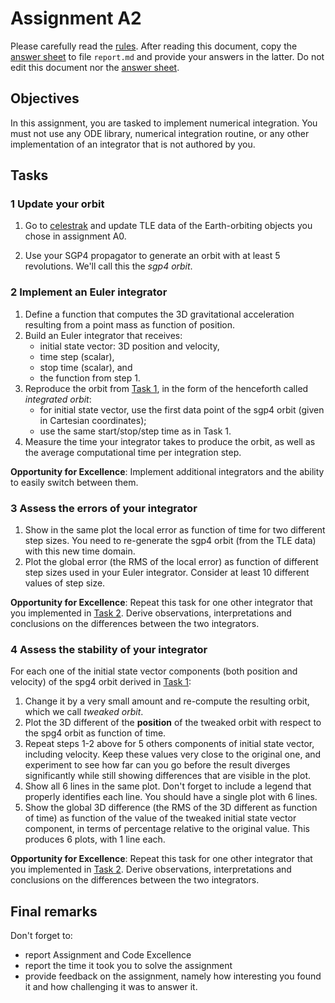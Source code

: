 # Assignment A2

Please carefully read the [rules](rules/README.md). After reading this document, copy the [answer sheet](answer-sheet.md) to file `report.md` and provide your answers in the latter. Do not edit this document nor the [answer sheet](answer-sheet.md).

## Objectives

In this assignment, you are tasked to implement numerical integration. You must not use any ODE library, numerical integration routine, or any other implementation of an integrator that is not authored by you.

## Tasks

### 1 Update your orbit

1. Go to [celestrak](https://celestrak.org/satcat/search.php) and update TLE data of the Earth-orbiting objects you chose in assignment A0.

2. Use your SGP4 propagator to generate an orbit with at least 5 revolutions. We'll call this the *sgp4 orbit*.

### 2 Implement an Euler integrator

1. Define a function that computes the 3D gravitational acceleration resulting from a point mass as function of position.
2. Build an Euler integrator that receives:
    - initial state vector: 3D position and velocity,
    - time step (scalar),
    - stop time (scalar), and
    - the function from step 1.
3. Reproduce the orbit from [Task 1](1-Update-your-orbit), in the form of the henceforth called *integrated orbit*:
    - for initial state vector, use the first data point of the sgp4 orbit (given in Cartesian coordinates);
    - use the same start/stop/step time as in Task 1.
4. Measure the time your integrator takes to produce the orbit, as well as the average computational time per integration step.

**Opportunity for Excellence**: Implement additional integrators and the ability to easily switch between them.

### 3 Assess the errors of your integrator

1. Show in the same plot the local error as function of time for two different step sizes. You need to re-generate the sgp4 orbit (from the TLE data) with this new time domain.
2. Plot the global error (the RMS of the local error) as function of different step sizes used in your Euler integrator. Consider at least 10 different values of step size. 

**Opportunity for Excellence**: Repeat this task for one other integrator that you implemented in [Task 2](2-Implement-an-Euler-integrator). Derive observations, interpretations and conclusions on the differences between the two integrators.

### 4 Assess the stability of your integrator

For each one of the initial state vector components (both position and velocity) of the spg4 orbit derived in [Task 1](1-Update-your-orbit):

1. Change it by a very small amount and re-compute the resulting orbit, which we call *tweaked orbit*.
2. Plot the 3D different of the **position** of the tweaked orbit with respect to the spg4 orbit as function of time. 
3. Repeat steps 1-2 above for 5 others components of initial state vector, including velocity. Keep these values very close to the original one, and experiment to see how far can you go before the result diverges significantly while still showing differences that are visible in the plot.
4. Show all 6 lines in the same plot. Don't forget to include a legend that properly identifies each line. You should have a single plot with 6 lines. 
5. Show the global 3D difference (the RMS of the 3D different as function of time) as function of the value of the tweaked initial state vector component, in terms of percentage relative to the original value. This produces 6 plots, with 1 line each.

**Opportunity for Excellence**: Repeat this task for one other integrator that you implemented in [Task 2](2-Implement-an-Euler-integrator). Derive observations, interpretations and conclusions on the differences between the two integrators.

## Final remarks

Don't forget to:

- report Assignment and Code Excellence
- report the time it took you to solve the assignment
- provide feedback on the assignment, namely how interesting you found it and how challenging it was to answer it.
